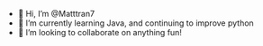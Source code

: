 - 👋 Hi, I’m @Matttran7
- 🌱 I’m currently learning Java, and continuing to improve python
- 💞️ I’m looking to collaborate on anything fun!

<!---
Matttran7/Matttran7 is a ✨ special ✨ repository because its `README.md` (this file) appears on your GitHub profile.
You can click the Preview link to take a look at your changes.
--->
